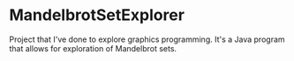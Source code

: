 # MandelbrotSetExplorer
Project that I've done to explore graphics programming. It's a Java program that allows for exploration of Mandelbrot sets.
